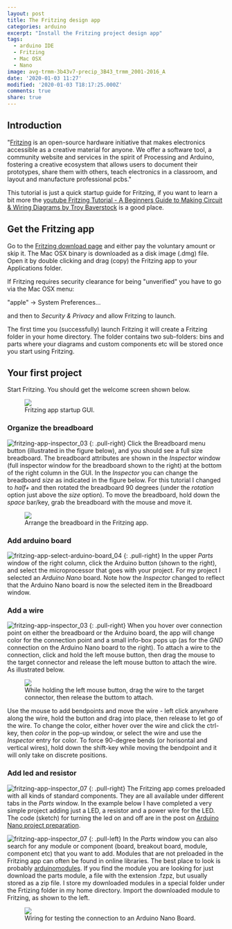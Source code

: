 ```yaml
---
layout: post
title: The Fritzing design app
categories: arduino
excerpt: "Install the Fritzing project design app"
tags:
  - arduino IDE
  - Fritzing
  - Mac OSX
  - Nano
image: avg-trmm-3b43v7-precip_3B43_trmm_2001-2016_A
date: '2020-01-03 11:27'
modified: '2020-01-03 T18:17:25.000Z'
comments: true
share: true
---
```


## Introduction

"[Fritzing](https://fritzing.org/home/) is an open-source hardware initiative that makes electronics accessible as a creative material for anyone. We offer a software tool, a community website and services in the spirit of Processing and Arduino, fostering a creative ecosystem that allows users to document their prototypes, share them with others, teach electronics in a classroom, and layout and manufacture professional pcbs."

This tutorial is just a quick startup guide for <span class='app'>Fritzing</span>, if you want to learn a bit more the [youtube Fritzing Tutorial - A Beginners Guide to Making Circuit & Wiring Diagrams by Troy Baverstock](https://www.youtube.com/watch?v=-saXw1EipX0) is a good place.

## Get the Fritzing app

Go to the [Fritzing download page](https://fritzing.org/download/) and either pay the voluntary amount or skip it. The Mac OSX binary is downloaded as a disk image (<span class='app'>.dmg</span>) file. Open it by double clicking and drag (copy) the <span class='app'>Fritzing</span> app to your <span class='file'>Applications</span> folder.

If <span class='app'>Fritzing</span> requires security clearance for being "unverified" you have to go via the Mac OSX menu:

<span class='menu'>"apple" -> System Preferences... </span>

and then to _Security & Privacy_ and allow <span class='app'>Fritzing</span> to launch.

The first time you (successfully) launch <span class='app'>Fritzing</span> it will create a <span class='file'>Fritzing</span> folder in your home directory. The folder contains two sub-folders: <span class='file'>bins</span> and <span class='file'>parts</span> where your diagrams and custom components etc will be stored once you start using <span class='app'>Fritzing</span>.

## Your first project

Start <span class='app'>Fritzing</span>. You should get the welcome screen shown below.

<figure>
<img src="../../images/fritzing-app_01.png">
<figcaption> Fritzing app startup GUI.</figcaption>
</figure>

### Organize the breadboard

![fritzing-app-inspector_03](../../images/fritzing-app-inspector_03.png)
{: .pull-right}
Click the <span class='button'>Breadboard</span> menu button (illustrated in the figure below), and you should see a full size breadboard. The breadboard attributes are shown in the _Inspector_ window (full inspector window for the breadboard shown to the right) at the bottom of the right column in the GUI. In the _Inspector_ you can change the breadboard _size_ as indicated in the figure below. For this tutorial I changed to _half+_ and then rotated the breadboard 90 degrees (under the _rotation_ option just above the _size_ option). To move the breadboard, hold down the _space_ bar/key, grab the breadboard with the mouse and move it.

<figure>
<img src="../../images/fritzing-app_02.png">
<figcaption> Arrange the breadboard in the Fritzing app.</figcaption>
</figure>

### Add arduino board

![fritzing-app-select-arduino-board_04](../../images/fritzing-app-inspector_04.png)
{: .pull-right}
In the upper _Parts_ window of the right column, click the <span class='button'>Arduino</span> button (shown to the right), and select the microprocessor that goes with your project. For my project I selected an _Arduino Nano_ board. Note how the _Inspector_ changed to reflect that the Arduino Nano board is now the selected item in the Breadboard window.

### Add a wire

![fritzing-app-inspector_03](../../images/fritzing-app_05.png)
{: .pull-right}
When you hover over connection point on either the breadboard or the Arduino board, the app will change color for the connection point and a small info-box pops up (as for the _GND_ connection on the Arduino Nano board to the right). To attach a wire to the connection, click and hold the left mouse button, then drag the mouse to the target connector and release the left mouse button to attach the wire. As illustrated below.

<figure>
<img src="../../images/fritzing-app_06.png">
<figcaption> While holding the left mouse button, drag the wire to the target connector, then release the buttom to attach.</figcaption>
</figure>

Use the mouse to add bendpoints and move the wire - left click anywhere along the wire, hold the button and drag into place, then release to let go of the wire. To change the color, either hover over the wire and click the ctrl-key, then _color_ in the pop-up window, or select the wire and use the _Inspector_ entry for color. To force 90-degree bends (or horisontal and vertical wires), hold down the shift-key while moving the bendpoint and it will only take on discrete positions.

### Add led and resistor

![fritzing-app-inspector_07](../../images/fritzing-app_07.png)
{: .pull-right}
The <span class='app'>Fritzing</span> app comes preloaded with all kinds of standard components. They are all available under different tabs in the _Parts_ window. In the example below I have completed a very simple project adding just a LED, a resistor and a power wire for the LED. The code (sketch) for turning the led on and off are in the post on [Arduino Nano project preparation](../arduino-nano-setup).

![fritzing-app-inspector_07](../../images/fritzing-app_08.png)
{: .pull-left}
In the _Parts_ window you can also search for any module or component (board, breakout board, module, component etc) that you want to add. Modules that are not preloaded in the <span class='app'>Fritzing</span> app can often be found in online libraries. The best place to look is probably [arduinomodules](https://arduinomodules.info). If you find the module you are looking for just download the parts module, a file with the extension <span class='file'>.fzpz</span>, but usually stored as a <span class='file'>zip</span> file. I store my downloaded modules in a special folder under the <span class='file'>Frtizing</span> folder in my home directory. Import the downloaded module to <span class='app'>Fritzing</span>, as shown to the left.

<figure>
<img src="../../images/nano-single-led-d7_bb.png">
<figcaption> Wiring for testing the connection to an Arduino Nano Board.</figcaption>
</figure>
